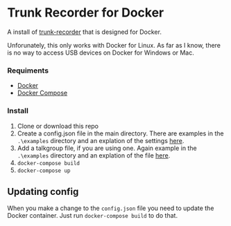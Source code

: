 # Trunk Recorder for Docker
A install of [trunk-recorder](https://github.com/robotastic/trunk-recorder) that is designed for Docker.

Unforunately, this only works with Docker for Linux. As far as I know, there is no way to access USB devices on Docker for Windows or Mac.

### Requiments
* [Docker](https://docs.docker.com/engine/installation/linux/ubuntulinux/)
* [Docker Compose](https://docs.docker.com/compose/install/)

### Install
1. Clone or download this repo
2. Create a config.json file in the main directory. There are examples in the `.\examples` directory and an explation of the settings [here](https://github.com/robotastic/trunk-recorder/blob/master/README.md).
3. Add a talkgroup file, if you are using one. Again example in the  `.\examples` directory and an explation of the file [here](https://github.com/robotastic/trunk-recorder/blob/master/README.md).
4. `docker-compose build`
5. `docker-compose up`

## Updating config
When you make a change to the `config.json` file you need to update the Docker container. Just run `docker-compose build` to do that.
